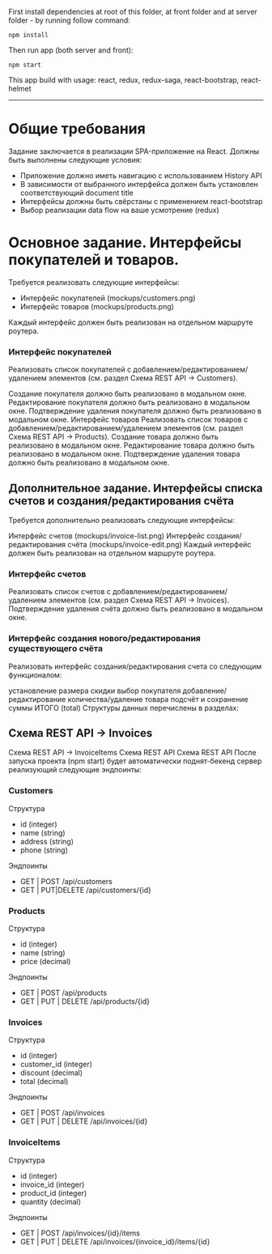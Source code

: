 First install dependencies at root of this folder, at front folder and  at server folder -  by running follow command:

```
npm install
```

Then run app (both server and front):

```
npm start
```

This app build with usage: react, redux, redux-saga, react-bootstrap, react-helmet

****

# Общие требования

Задание заключается в реализации SPA-приложение на React. Должны быть выполнены следующие условия:

- Приложение должно иметь навигацию c использованием History API
- В зависимости от выбранного интерфейса должен быть установлен соответствующий document title
- Интерфейсы должны быть свёрстаны с применением react-bootstrap
- Выбор реализации data flow на ваше усмотрение (redux)

# Основное задание. Интерфейсы покупателей и товаров.

Требуется реализовать следующие интерфейсы:

- Интерфейс покупателей (mockups/customers.png)
- Интерфейс товаров (mockups/products.png)

Каждый интерфейс должен быть реализован на отдельном маршруте роутера.

### Интерфейс покупателей

Реализовать список покупателей с добавлением/редактированием/удалением элементов (см. раздел Схема REST API -> Customers).

Создание покупателя должно быть реализовано в модальном окне.
Редактирование покупателя должно быть реализовано в модальном окне.
Подтверждение удаления покупателя должно быть реализовано в модальном окне.
Интерфейс товаров
Реализовать список товаров с добавлением/редактированием/удалением элементов (см. раздел Схема REST API -> Products).
Создание товара должно быть реализовано в модальном окне.
Редактирование товара должно быть реализовано в модальном окне.
Подтверждение удаления товара должно быть реализовано в модальном окне.

## Дополнительное задание. Интерфейсы списка счетов и создания/редактирования счёта

Требуется дополнительно реализовать следующие интерфейсы:

Интерфейс счетов (mockups/invoice-list.png)
Интерфейс создания/редактирования счёта (mockups/invoice-edit.png)
Каждый интерфейс должен быть реализован на отдельном маршруте роутера.

### Интерфейс счетов

Реализовать список счетов с добавлением/редактированием/удалением элементов (см. раздел Схема REST API -> Invoices).
Подтверждение удаления счёта должно быть реализовано в модальном окне.

### Интерфейс создания нового/редактирования существующего счёта

Реализовать интерфейс создания/редактирования счета со следующим функционалом:

установление размера скидки
выбор покупателя
добавление/редактирование количества/удаление товара
подсчёт и сохранение суммы ИТОГО (total)
Структуры данных перечислены в разделах:

## Схема REST API -> Invoices

Схема REST API -> InvoiceItems Схема REST API
Схема REST API
После запуска проекта (npm start) будет автоматически поднят-бекенд сервер реализующий следующие эндпоинты:

### Customers

Структура

- id (integer)
- name (string)
- address (string)
- phone (string)

Эндпоинты

- GET | POST /api/customers
- GET | PUT|DELETE /api/customers/{id}

### Products

Структура

- id (integer)
- name (string)
- price (decimal)

Эндпоинты

- GET | POST /api/products
- GET | PUT | DELETE /api/products/{id}

### Invoices

Структура

- id (integer)
- customer_id (integer)
- discount (decimal)
- total (decimal)

Эндпоинты

- GET | POST /api/invoices
- GET | PUT | DELETE /api/invoices/{id}

### InvoiceItems

Структура

- id (integer)
- invoice_id (integer)
- product_id (integer)
- quantity (decimal)

Эндпоинты

- GET | POST /api/invoices/{id}/items
- GET | PUT | DELETE /api/invoices/{invoice_id}/items/{id}
